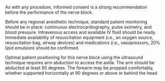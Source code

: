 As with any procedure, informed consent is a strong recommendation before the performance of the nerve block.

Before any regional anesthetic technique, standard patient monitoring should be in place: continuous electrocardiography, pulse oximetry, and blood pressure. Intravenous access and available IV fluid should be ready. Immediate availability of resuscitation equipment (i.e., an oxygen source, resuscitation bag, airway devices) and medications (i.e., vasopressors, 20% lipid emulsion) should be confirmed.

Optimal patient positioning for this nerve block using the ultrasound technique requires arm abduction to access the axilla. The arm should be abducted at least 90 degrees. The forearm may be propped comfortably, whether supported horizontally at 90 degrees or above or behind the head.